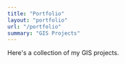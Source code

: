 ```yaml
---
title: "Portfolio"
layout: "portfolio"
url: "/portfolio"
summary: "GIS Projects"
---
```


Here's a collection of my GIS projects.